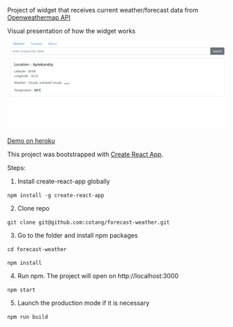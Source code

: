 Project of widget that receives current weather/forecast data from [Openweathermap API](https://openweathermap.org/api)

Visual presentation of how the widget works

![weather-forecast](https://raw.githubusercontent.com/cotang/forecast-weather/master/video.gif)

[Demo on heroku](https://cotang-weather.herokuapp.com/)


This project was bootstrapped with [Create React App](https://github.com/facebookincubator/create-react-app).

Steps:
1. Install create-react-app globally

`npm install -g create-react-app`

2. Clone repo

`git clone git@github.com:cotang/forecast-weather.git`

3. Go to the folder and install npm packages

`cd forecast-weather`

`npm install`

4. Run npm. The project will open on http://localhost:3000

`npm start`

5. Launch the production mode if it is necessary

`npm run build`



